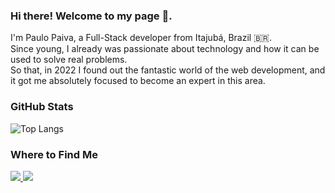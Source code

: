 ### Hi there! Welcome to my page 👋.

<p>I'm Paulo Paiva, a Full-Stack developer from Itajubá, Brazil 🇧🇷.
<br/>
Since young, I already was passionate about technology and how it can be used to solve real problems.
<br/>
So that, in 2022 I found out the fantastic world of the web development, and it got me absolutely focused to become an expert in this area.</p>

### GitHub Stats

![Top Langs](https://github-readme-stats.vercel.app/api/top-langs/?username=paulojr-eco&layout=compact\&bg_color=30,59009d,03867b\&title_color=fff\&text_color=fff)

### Where to Find Me

<a href="https://www.linkedin.com/in/paulojr-eco/" target="_blank">
  <img src="https://img.shields.io/badge/linkedin-%230077B5.svg?style=for-the-badge&logo=linkedin&logoColor=white">
</a>
<a href="https://github.com/paulojr-eco" target="_blank">
  <img src="https://img.shields.io/badge/github-%23121011.svg?style=for-the-badge&logo=github&logoColor=white"/>
</a>

